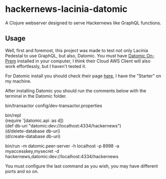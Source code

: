 # hackernews-lacinia-datomic

A Clojure webserver designed to serve Hackernews like GraphQL functions.

## Usage

Well, first and foremost, this project was made to test not only Lacinia Pedestal to use GraphQL, but also, Datomic. You  must have [Datomic On-Prem](https://www.datomic.com/on-prem.html) installed in your computer, I think their Cloud AWS Client will also work effortlessly, but I haven't tested it.

For Datomic install you should check their page [here](https://www.datomic.com/get-datomic.html), I have the "Starter" on my machine.

After installing Datomic you should run the comments below with the terminal in the Datomic folder.

bin/transactor config/dev-transactor.properties  

bin/repl   
(require '[datomic.api :as d])   
(def db-uri "datomic:dev://localhost:4334/hackernews")  
(d/delete-database db-uri)  
(d/create-database db-uri)  

bin/run -m datomic.peer-server -h localhost -p 8998 -a myaccesskey,mysecret -d hackernews,datomic:dev://localhost:4334/hackernews

You must configure the last command as you wish, you may have different ports and so on.



